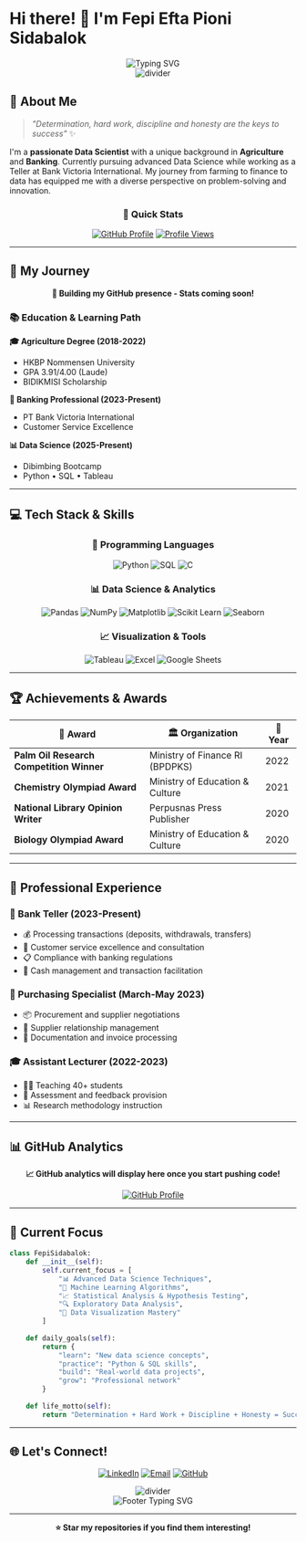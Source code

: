 # Hi there! 👋 I'm Fepi Efta Pioni Sidabalok

<div align="center">
  <img src="https://readme-typing-svg.herokuapp.com?font=Fira+Code&size=28&duration=3000&pause=1000&color=2E8B57&center=true&vCenter=true&width=600&lines=Data+Science+Enthusiast+%F0%9F%93%8A;Agriculture+Graduate+%F0%9F%8C%B1;Banking+Professional+%F0%9F%8F%A6;Problem+Solver+%F0%9F%A7%A9;Team+Leader+%F0%9F%9A%80" alt="Typing SVG" />
</div>

<div align="center">
  <img src="https://user-images.githubusercontent.com/73097560/115834477-dbab4500-a447-11eb-908a-139a6edaec5c.gif" alt="divider">
</div>

## 🌟 About Me

> *"Determination, hard work, discipline and honesty are the keys to success"* ✨

I'm a **passionate Data Scientist** with a unique background in **Agriculture** and **Banking**. Currently pursuing advanced Data Science while working as a Teller at Bank Victoria International. My journey from farming to finance to data has equipped me with a diverse perspective on problem-solving and innovation.

<div align="center">
  
### 🎯 Quick Stats
  
<!-- These will work once your GitHub profile is established -->
[![GitHub Profile](https://img.shields.io/badge/GitHub-fepi--sidabalok-181717?style=flat-square&logo=github)](https://github.com/fepi-sidabalok)
[![Profile Views](https://komarev.com/ghpvc/?username=fepi-sidabalok&color=brightgreen&style=flat-square)](https://github.com/fepi-sidabalok)

</div>

---

## 🚀 My Journey

<div align="center">
  
<!-- GitHub Stats will appear here once your repositories are set up -->
**🚀 Building my GitHub presence - Stats coming soon!**

</div>

### 📚 Education & Learning Path

**🎓 Agriculture Degree (2018-2022)**
- HKBP Nommensen University
- GPA 3.91/4.00 (Laude)
- BIDIKMISI Scholarship

**🏦 Banking Professional (2023-Present)**
- PT Bank Victoria International
- Customer Service Excellence

**📊 Data Science (2025-Present)**
- Dibimbing Bootcamp
- Python • SQL • Tableau

---

## 💻 Tech Stack & Skills

<div align="center">

### 🔧 Programming Languages
![Python](https://img.shields.io/badge/Python-3776AB?style=for-the-badge&logo=python&logoColor=white)
![SQL](https://img.shields.io/badge/SQL-4479A1?style=for-the-badge&logo=postgresql&logoColor=white)
![C](https://img.shields.io/badge/C-00599C?style=for-the-badge&logo=c&logoColor=white)

### 📊 Data Science & Analytics
![Pandas](https://img.shields.io/badge/Pandas-150458?style=for-the-badge&logo=pandas&logoColor=white)
![NumPy](https://img.shields.io/badge/NumPy-013243?style=for-the-badge&logo=numpy&logoColor=white)
![Matplotlib](https://img.shields.io/badge/Matplotlib-11557c?style=for-the-badge&logo=python&logoColor=white)
![Scikit Learn](https://img.shields.io/badge/scikit--learn-F7931E?style=for-the-badge&logo=scikit-learn&logoColor=white)
![Seaborn](https://img.shields.io/badge/Seaborn-3776AB?style=for-the-badge&logo=python&logoColor=white)

### 📈 Visualization & Tools
![Tableau](https://img.shields.io/badge/Tableau-E97627?style=for-the-badge&logo=tableau&logoColor=white)
![Excel](https://img.shields.io/badge/Microsoft%20Excel-217346?style=for-the-badge&logo=microsoft-excel&logoColor=white)
![Google Sheets](https://img.shields.io/badge/Google%20Sheets-34A853?style=for-the-badge&logo=google-sheets&logoColor=white)

</div>

---

## 🏆 Achievements & Awards

<div align="center">

| 🏅 Award | 🏛️ Organization | 📅 Year |
|----------|------------------|----------|
| **Palm Oil Research Competition Winner** | Ministry of Finance RI (BPDPKS) | 2022 |
| **Chemistry Olympiad Award** | Ministry of Education & Culture | 2021 |
| **National Library Opinion Writer** | Perpusnas Press Publisher | 2020 |
| **Biology Olympiad Award** | Ministry of Education & Culture | 2020 |

</div>

---

## 💼 Professional Experience

### 🏦 Bank Teller (2023-Present)
- 💰 Processing transactions (deposits, withdrawals, transfers)
- 👥 Customer service excellence and consultation
- 📋 Compliance with banking regulations
- 🔄 Cash management and transaction facilitation

### 🛒 Purchasing Specialist (March-May 2023)
- 📦 Procurement and supplier negotiations
- 🤝 Supplier relationship management
- 📄 Documentation and invoice processing

### 🎓 Assistant Lecturer (2022-2023)
- 👨‍🏫 Teaching 40+ students
- 📝 Assessment and feedback provision
- 📊 Research methodology instruction

---

## 📊 GitHub Analytics

<div align="center">
  
<!-- Stats will be available once your GitHub profile is active -->
**📈 GitHub analytics will display here once you start pushing code!**

[![GitHub Profile](https://img.shields.io/badge/Follow-@fepi--sidabalok-100000?style=for-the-badge&logo=github&logoColor=white)](https://github.com/fepi-sidabalok)

</div>

---

## 🎯 Current Focus

<div>

```python
class FepiSidabalok:
    def __init__(self):
        self.current_focus = [
            "📊 Advanced Data Science Techniques",
            "🤖 Machine Learning Algorithms", 
            "📈 Statistical Analysis & Hypothesis Testing",
            "🔍 Exploratory Data Analysis",
            "📱 Data Visualization Mastery"
        ]
        
    def daily_goals(self):
        return {
            "learn": "New data science concepts",
            "practice": "Python & SQL skills",
            "build": "Real-world data projects",
            "grow": "Professional network"
        }
        
    def life_motto(self):
        return "Determination + Hard Work + Discipline + Honesty = Success ✨"
```

</div>

---

## 🌐 Let's Connect!

<div align="center">

[![LinkedIn](https://img.shields.io/badge/LinkedIn-0077B5?style=for-the-badge&logo=linkedin&logoColor=white)](https://linkedin.com/in/fepi-sidabalok)
[![Email](https://img.shields.io/badge/Email-D14836?style=for-the-badge&logo=gmail&logoColor=white)](mailto:fepi.sidabalok@email.com)
[![GitHub](https://img.shields.io/badge/GitHub-100000?style=for-the-badge&logo=github&logoColor=white)](https://github.com/fepi-sidabalok)

</div>

<div align="center">
  <img src="https://user-images.githubusercontent.com/73097560/115834477-dbab4500-a447-11eb-908a-139a6edaec5c.gif" alt="divider">
</div>

<div align="center">
  <img src="https://readme-typing-svg.herokuapp.com?font=Fira+Code&size=20&duration=3000&pause=1000&color=58A6FF&center=true&vCenter=true&width=800&lines=Thanks+for+visiting!+%F0%9F%98%8A;Let's+build+something+amazing+together!+%F0%9F%9A%80;Data+Science+%2B+Agriculture+%2B+Banking+%3D+Unique+Perspective+%F0%9F%92%A1" alt="Footer Typing SVG" />
</div>

---

<div align="center">
  <b>⭐ Star my repositories if you find them interesting!</b>
</div>
